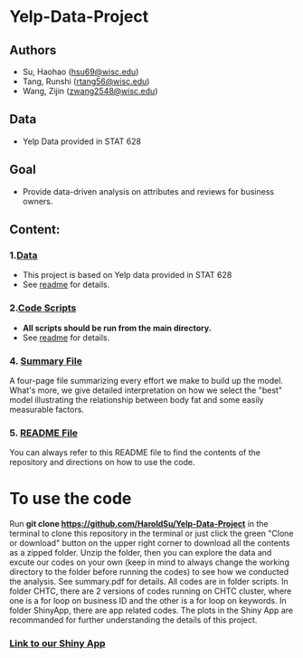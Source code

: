 # Yelp-Data-Project

## Authors
- Su, Haohao (hsu69@wisc.edu)
- Tang, Runshi (rtang56@wisc.edu)
- Wang, Zijin (zwang2548@wisc.edu)

## Data
- Yelp Data provided in STAT 628
## Goal 
- Provide data-driven analysis on attributes and reviews for business owners. 

## Content: 

### 1.[Data](https://github.com/HaroldSu/Yelp-Data-Project/tree/main/data)
- This project is based on Yelp data provided in STAT 628
- See [readme](scripts/readme_data.md) for details.


### 2.[Code Scripts](https://github.com/HaroldSu/Yelp-Data-Project/tree/main/scripts)

- **All scripts should be run from the main directory.**
- See [readme](scripts/readme_scripts.md) for details.


### 4. [Summary File](https://github.com/HaroldSu/Yelp-Data-Project/blob/main/summary.pdf)

A four-page file summarizing every effort we make to build up the model. What's more, we give detailed interpretation on how we select the "best" model illustrating the relationship between body fat and some easily measurable factors.


### 5. [README File](https://github.com/HaroldSu/Yelp-Data-Project/blob/main/README.md)

You can always refer to this README file to find the contents of the repository and directions on how to use the code.


# To use the code

Run **git clone https://github.com/HaroldSu/Yelp-Data-Project** in the terminal to clone this repository in the terminal or just click the green "Clone or download" button on the upper right corner to download all the contents as a zipped folder. Unzip the folder, then you can explore the data and excute our codes on your own (keep in mind to always change the working directory to the folder before running the codes) to see how we conducted the analysis. See summary.pdf for details. All codes are in folder scripts. In folder CHTC, there are 2 versions of codes running on CHTC cluster, where one is a for loop on business ID and the other is a for loop on keywords. In folder ShinyApp, there are app related codes.  The plots in the Shiny App are recommanded for further understanding the details of this project.

### [Link to our Shiny App](https://zijinw97.shinyapps.io/ShinyApp/)




